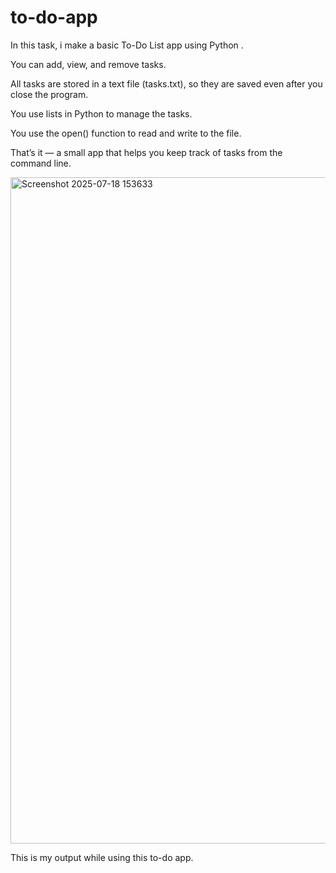 # to-do-app
In this task, i make a basic To-Do List app using Python .

You can add, view, and remove tasks.

All tasks are stored in a text file (tasks.txt), so they are saved even after you close the program.

You use lists in Python to manage the tasks.

You use the open() function to read and write to the file.

That’s it — a small app that helps you keep track of tasks from the command line.

<img width="1920" height="1066" alt="Screenshot 2025-07-18 153633" src="https://github.com/user-attachments/assets/29b4e2f2-f39c-4563-afa0-962c67b0f912" />

This is my output while using this to-do app.

